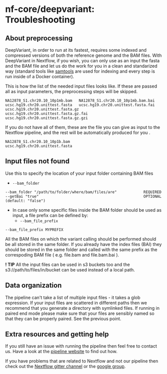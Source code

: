# nf-core/deepvariant: Troubleshooting

## About preprocessing

DeepVariant, in order to run at its fastest, requires some indexed and compressed versions of both the reference genome and the BAM files. With DeepVariant in Nextflow, if you wish, you can only use as an input the fasta and the BAM file and let us do the work for you in a clean and standarized way (standard tools like [samtools](http://samtools.sourceforge.net/) are used for indexing and every step is run inside of a Docker container).

This is how the list of the needed input files looks like. If these are passed all as input parameters, the preprocessing steps will be skipped.

```
NA12878_S1.chr20.10_10p1mb.bam   NA12878_S1.chr20.10_10p1mb.bam.bai
ucsc.hg19.chr20.unittest.fasta   ucsc.hg19.chr20.unittest.fasta.fai
ucsc.hg19.chr20.unittest.fasta.gz  ucsc.hg19.chr20.unittest.fasta.gz.fai   ucsc.hg19.chr20.unittest.fasta.gz.gzi
```

If you do not have all of them, these are the file you can give as input to the Nextflow pipeline, and the rest will be automatically produced for you .

```
NA12878_S1.chr20.10_10p1b.bam
ucsc.hg19.chr20.unittest.fasta
```

## Input files not found

Use this to specify the location of your input folder containing BAM files

- `--bam_folder`

```
--bam_folder "/path/to/folder/where/bam/files/are"            REQUIRED
--getBai "true"                                               OPTIONAL  (default: "false")
```

- In case only some specific files inside the BAM folder should be used as input, a file prefix can be defined by:
  - `--bam_file_prefix`

```
--bam_file_prefix MYPREFIX
```

All the BAM files on which the variant calling should be performed should be all stored in the same folder. If you already have the index files (BAI) they should be stored in the same folder and called with the same prefix as the correspoding BAM file ( e.g. file.bam and file.bam.bai ).

**! TIP**
All the input files can be used in s3 buckets too and the s3://path/to/files/in/bucket can be used instead of a local path.

## Data organization

The pipeline can't take a list of multiple input files - it takes a glob expression. If your input files are scattered in different paths then we recommend that you generate a directory with symlinked files. If running in paired end mode please make sure that your files are sensibly named so that they can be properly paired. See the previous point.

## Extra resources and getting help

If you still have an issue with running the pipeline then feel free to contact us.
Have a look at the [pipeline website](https://github.com/nf-core/deepvariant) to find out how.

If you have problems that are related to Nextflow and not our pipeline then check out the [Nextflow gitter channel](https://gitter.im/nextflow-io/nextflow) or the [google group](https://groups.google.com/forum/#!forum/nextflow).
